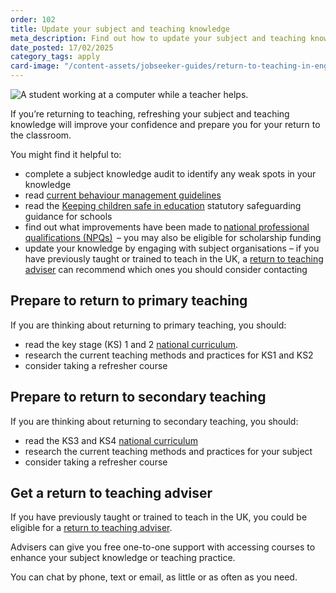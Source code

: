 ```yaml
---
order: 102
title: Update your subject and teaching knowledge
meta_description: Find out how to update your subject and teaching knowledge to help return to teaching.
date_posted: 17/02/2025
category_tags: apply
card-image: "/content-assets/jobseeker-guides/return-to-teaching-in-england/update-your-subject-and-teaching-knowledge.jpg"
---
```


![A student working at a computer while a teacher helps.](/content-assets/jobseeker-guides/return-to-teaching-in-england/update-your-subject-and-teaching-knowledge.jpg)

If you’re returning to teaching, refreshing your subject and teaching knowledge will improve your confidence and prepare you for your return to the classroom.

You might find it helpful to:

* complete a subject knowledge audit to identify any weak spots in your knowledge 
* read [current behaviour management guidelines](https://www.gov.uk/government/publications/behaviour-in-schools--2)
* read the [Keeping children safe in education](https://www.gov.uk/government/publications/keeping-children-safe-in-education--2) statutory safeguarding guidance for schools
* find out what improvements have been made to [national professional qualifications (NPQs)](https://www.gov.uk/guidance/national-professional-qualification-npq-courses?)  – you may also be eligible for scholarship funding
* update your knowledge by engaging with subject organisations – if you have previously taught or trained to teach in the UK, a [return to teaching adviser](https://getintoteaching.education.gov.uk/landing/return-to-teaching-advisers?) can recommend which ones you should consider contacting

## Prepare to return to primary teaching
If you are thinking about returning to primary teaching, you should:

* read the key stage (KS) 1 and 2 [national curriculum](https://www.gov.uk/government/publications/national-curriculum-in-england-primary-curriculum?).
* research the current teaching methods and practices for KS1 and KS2
* consider taking a refresher course 

## Prepare to return to secondary teaching
If you are thinking about returning to secondary teaching, you should:

* read the KS3 and KS4 [national curriculum](https://www.gov.uk/government/publications/national-curriculum-in-england-secondary-curriculum?)
* research the current teaching methods and practices for your subject
* consider taking a refresher course

## Get a return to teaching adviser

If you have previously taught or trained to teach in the UK, you could be eligible for a [return to teaching adviser](https://getintoteaching.education.gov.uk/landing/return-to-teaching-advisers?).

Advisers can give you free one-to-one support with accessing courses to enhance your subject knowledge or teaching practice.

You can chat by phone, text or email, as little or as often as you need.

